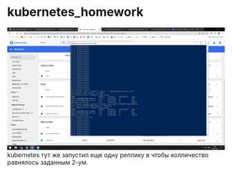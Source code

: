 # kubernetes_homework

![alt text](./work1.jpg)
kubernetes тут же запустил еще одну реплику в чтобы колличество равнялось заданным 2-ум.
